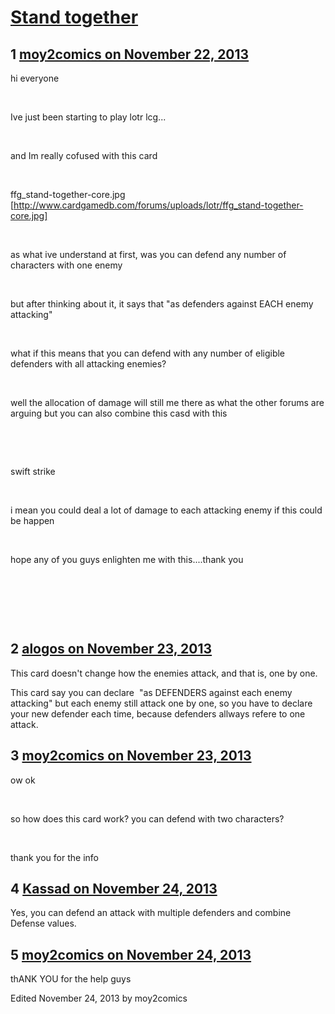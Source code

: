 # [Stand together](https://community.fantasyflightgames.com/topic/93955-stand-together/)

## 1 [moy2comics on November 22, 2013](https://community.fantasyflightgames.com/topic/93955-stand-together/?do=findComment&comment=914765)

hi everyone

 

Ive just been starting to play lotr lcg...

 

and Im really cofused with this card

 

ffg_stand-together-core.jpg [http://www.cardgamedb.com/forums/uploads/lotr/ffg_stand-together-core.jpg]

 

as what ive understand at first, was you can defend any number of characters with one enemy

 

but after thinking about it, it says that "as defenders against EACH enemy attacking"

 

what if this means that you can defend with any number of eligible defenders with all attacking enemies?

 

well the allocation of damage will still me there as what the other forums are arguing but you can also combine this casd with this

 

 

swift strike

 

i mean you could deal a lot of damage to each attacking enemy if this could be happen

 

hope any of you guys enlighten me with this....thank you

 

 

 

## 2 [alogos on November 23, 2013](https://community.fantasyflightgames.com/topic/93955-stand-together/?do=findComment&comment=915108)

This card doesn't change how the enemies attack, and that is, one by one.

This card say you can declare  "as DEFENDERS against each enemy attacking" but each enemy still attack one by one, so you have to declare your new defender each time, because defenders allways refere to one attack.

## 3 [moy2comics on November 23, 2013](https://community.fantasyflightgames.com/topic/93955-stand-together/?do=findComment&comment=915187)

ow ok

 

so how does this card work? you can defend with two characters?

 

thank you for the info

## 4 [Kassad on November 24, 2013](https://community.fantasyflightgames.com/topic/93955-stand-together/?do=findComment&comment=915383)

Yes, you can defend an attack with multiple defenders and combine Defense values.

## 5 [moy2comics on November 24, 2013](https://community.fantasyflightgames.com/topic/93955-stand-together/?do=findComment&comment=915601)

thANK YOU for the help guys

Edited November 24, 2013 by moy2comics

